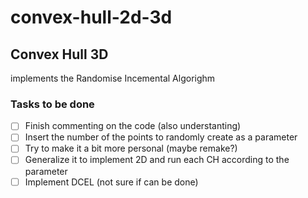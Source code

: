 # convex-hull-2d-3d

## Convex Hull 3D
implements the Randomise Incemental Algorighm
### Tasks to be done
- [ ] Finish commenting on the code (also understanting)
- [ ] Insert the number of the points to randomly create as a parameter
- [ ] Try to make it a bit more personal (maybe remake?)
- [ ] Generalize it to implement 2D and run each CH according to the parameter
- [ ] Implement DCEL (not sure if can be done)
